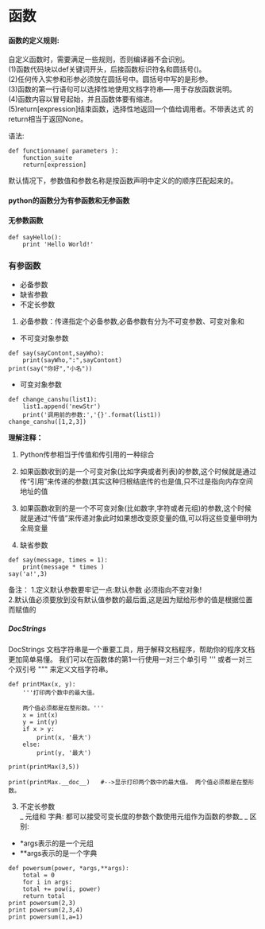 
# 函数

#### 函数的定义规则:
自定义函数时，需要满足一些规则，否则编译器不会识别。  
(1)函数代码块以def关键词开头，后接函数标识符名和圆括号()。  
(2)任何传入实参和形参必须放在圆括号中。圆括号中写的是形参。  
(3)函数的第一行语句可以选择性地使用文档字符串—-用于存放函数说明。  
(4)函数内容以冒号起始，并且函数体要有缩进。  
(5)return[expression]结束函数，选择性地返回一个值给调用者。不带表达式 的return相当于返回None。  

语法:
```
def functionname( parameters ):
    function_suite  
    return[expression]
```
默认情况下，参数值和参数名称是按函数声明中定义的的顺序匹配起来的。

#### python的函数分为有参函数和无参函数
#### 无参数函数
```
def sayHello():
    print 'Hello World!' 
```
### 有参函数 
-  必备参数
-  缺省参数
-  不定长参数

1. 必备参数：传递指定个必备参数,必备参数有分为不可变参数、可变对象和
- 不可变对象参数
```
def say(sayContont,sayWho):
    print(sayWho,":",sayContont)
print(say("你好","小名"))
```
- 可变对象参数
```
def change_canshu(list1):
    list1.append('newStr')
    print('调用前的参数:','{}'.format(list1))
change_canshu([1,2,3])
```

**理解注释：**
1. Python传参相当于传值和传引用的一种综合
2. 如果函数收到的是一个可变对象(比如字典或者列表)的参数,这个时候就是通过传“引用”来传递的参数(其实这种归根结底传的也是值,只不过是指向内存空间地址的值
3. 如果函数收到的是一个不可变对象(比如数字,字符或者元组)的参数,这个时候就是通过“传值”来传递对象此时如果想改变原变量的值,可以将这些变量申明为全局变量

2. 缺省参数
```
def say(message, times = 1):
    print(message * times )
say('a!',3)
```
备注：
1.定义默认参数要牢记一点:默认参数 必须指向不变对象!  
2.默认值必须要放到没有默认值参数的最后面,这是因为赋给形参的值是根据位置而赋值的


##### DocStrings
DocStrings 文档字符串是一个重要工具，用于解释文档程序，帮助你的程序文档更加简单易懂。
我们可以在函数体的第1一行使用一对三个单引号 ''' 或者一对三个双引号 """ 来定义文档字符串。
```
def printMax(x, y):
    '''打印两个数中的最大值。

    两个值必须都是在整形数。'''
    x = int(x)
    y = int(y)
    if x > y:
        print(x, '最大')
    else:
        print(y, '最大')

print(printMax(3,5))

print(printMax.__doc__)   #-->显示打印两个数中的最大值。 两个值必须都是在整形数。
```

3. 不定长参数  
_ 元组和 字典: 都可以接受可变长度的参数个数使用元组作为函数的参数_ _
区别:
- *args表示的是一个元组 
- **args表示的是一个字典
```
def powersum(power, *args,**args):
    total = 0 
    for i in args:
    total += pow(i, power) 
    return total
print powersum(2,3)
print powersum(2,3,4)
print powersum(1,a=1)
```



 
